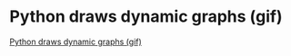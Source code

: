 # Python draws dynamic graphs (gif)
[Python draws dynamic graphs (gif)](https://aiwithcloud.com/2022/09/15/python_draws_dynamic_graphs_gif/)